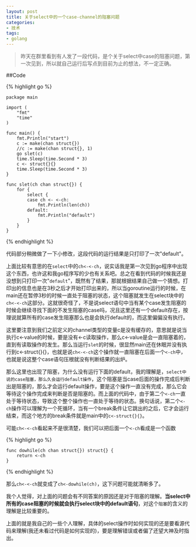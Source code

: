 ```yaml
---
layout: post
title: 关于select中的一个case-channel的阻塞问题
categories:
- 技术
tags:
- golang
---
```

>昨天在群里看到有人发了一段代码，是个关于select中case的阻塞问题，第一次见到，所以就自己运行后写点到目前为止的想法，不一定正确。

##Code

{% highlight go %}

	package main

	import (
		"fmt"
		"time"
	)
	
	func main() {
		fmt.Println("start")
		c := make(chan struct{})
		//c := make(chan struct{}, 1)
		go slet(c)
		time.Sleep(time.Second * 3)
		c <- struct{}{}
		time.Sleep(time.Second * 3)
	}
	
	func slet(ch chan struct{}) {
		for {
			select {
			case ch <- <-ch:
				fmt.Println(len(ch))
			default:
				fmt.Println("default")
			}
		}
	}

{% endhighlight %}

代码部分稍微做了一下小修改，这段代码的运行结果是只打印了一次"default"。

上面比较有意思的在`select`中的`ch<-<-ch`，说实话我是第一次见到go程序中出现这个东西，也许这和我go程序写的少也有关系吧。总之在看到代码的时候我还是没想到只打印一次"`default`"，既然有了结果，那就根据结果自己做一个猜想。打印出的信息也是在3秒之后才开始打印出来的，所以当goroutine运行的时候，在main还在暂停3秒的时候一直处于阻塞的状态，这个阻塞就发生在select块中的`ch<-<-ch`这部分。这就很奇怪了，不是说select语句中当有某个case发生阻塞的时候会继续寻找下面的不发生阻塞的case吗，况且这里还有一个default存在，按理说就算所有的case发生阻塞那么也是会执行default的，而这里偏偏没有执行。

这里要注意到我们之前定义的channel类型的变量c是没有缓存的，意思就是说当执行c<-value的时候，要是没有<-c读取操作，那么c<-value是会一直阻塞着的，直到有读取操作的发生。那么当运行`slet`的时候，很显然main还在休眠并没有执行到c<-struct{}{}，也就是说`ch<-<-ch`这个操作就一直阻塞在后面一个`<-ch`中，也就是说这整个case语句压根就没有判断结果的出炉。

那么这里也出现了阻塞，为什么没有运行下面的default，我的理解是，`select中说的case阻塞，那么久会运行default操作`，这个阻塞是当case后面的操作完成后判断出是阻塞的，那么才会运行default操作，要是这个操作一直没有完成，那么它会等待这个操作完成来判断是否是阻塞的。而上面的代码中，由于第二个`<-ch`一直处于等待状态，导致这个整个操作也一直处于等待的状态。换句话说，第二个`<-ch`操作可以理解为一个死循环，当有一个break条件让它跳出的之后，它才会运行结束，而这个地方的break条件就是main中的`c<-struct{}{}`。

可能`ch<-<-ch`看起来不是很清楚，我们可以把后面一个`<-ch`看成是一个函数

{% highlight go %}

	func dowhile(ch chan struct{}) struct{} {
		return <-ch
	}

{% endhighlight %}

那么`ch<-<-ch`就变成了`ch<-dowhile(ch)`，这下问题可能就清晰多了。

我个人觉得，对上面的问题会有不同答案的原因还是对于阻塞的理解。**当select中所有的case阻塞的时候就会执行select块中的default语句**，对这个`阻塞`的含义的理解是比较重要的。

上面的就是我自己的一些个人理解，具体的select操作时如何实现的还是要看源代码来理解(我还未看过代码是如何实现的)，要是理解错误或者偏了还望大神及时指出。